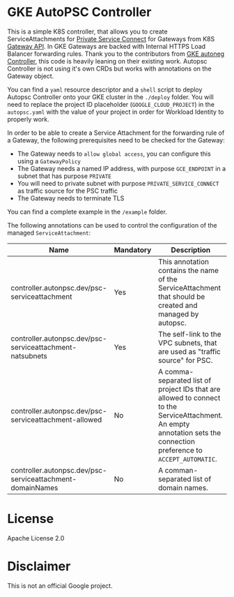 # GKE AutoPSC Controller

This is a simple K8S controller, that allows you to create ServiceAttachments for [Private Service Connect](https://cloud.google.com/vpc/docs/configure-private-service-connect-producer) for Gateways from K8S [Gateway API](https://gateway-api.sigs.k8s.io/). In GKE Gateways are backed with Internal HTTPS Load Balancer forwarding rules. Thank you to the contributors from [GKE autoneg Controller](https://github.com/GoogleCloudPlatform/gke-autoneg-controller), this code is heavily leaning on their existing work. Autopsc Controller is not using it's own CRDs but works with annotations on the Gateway object.

You can find a `yaml` resource descriptor and a `shell` script to deploy Autopsc Controller onto your GKE cluster in the `./deploy` folder. You will need to replace the project ID placeholder (`GOOGLE_CLOUD_PROJECT`) in the `autopsc.yaml` with the value of your project in order for Workload Identity to properly work.

In order to be able to create a Service Attachment for the forwarding rule of a Gateway, the following prerequisites need to be checked for the Gateway:
* The Gateway needs to `allow global access`, you can configure this using a `GatewayPolicy`
* The Gateway needs a named IP address, with purpose `GCE_ENDPOINT` in a subnet that has purpose `PRIVATE`
* You will need to private subnet with purpose `PRIVATE_SERVICE_CONNECT` as traffic source for the PSC traffic
* The Gateway needs to terminate TLS

You can find a complete example in the `/example` folder.

The following annotations can be used to control the configuration of the managed `ServiceAttachment`:

| Name                                                      | Mandatory | Description                                                                                                                                                             |
|-----------------------------------------------------------|-----------|-------------------------------------------------------------------------------------------------------------------------------------------------------------------------|
| controller.autonpsc.dev/psc-serviceattachment             | Yes       | This annotation contains the name of the ServiceAttachment that should be created and managed by autopsc.                                                               |
| controller.autonpsc.dev/psc-serviceattachment-natsubnets  | Yes       | The self-link to the VPC subnets, that are used as "traffic source" for PSC.                                                                                            |
| controller.autonpsc.dev/psc-serviceattachment-allowed     | No        | A comma-separated list of project IDs that are allowed to connect to the ServiceAttachment. An empty annotation sets the connection preference to  `ACCEPT_AUTOMATIC`.  |
| controller.autonpsc.dev/psc-serviceattachment-domainNames | No        | A comman-separated list of domain names.                                                                                                                                |
# License
Apache License 2.0

# Disclaimer
This is not an official Google project.